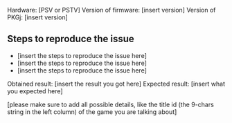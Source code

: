 Hardware: [PSV or PSTV]
Version of firmware: [insert version]
Version of PKGj: [insert version]

## Steps to reproduce the issue

- [insert the steps to reproduce the issue here]
- [insert the steps to reproduce the issue here]
- [insert the steps to reproduce the issue here]

Obtained result: [insert the result you got here]
Expected result: [insert what you expected here]

[please make sure to add all possible details, like the title id (the 9-chars string in the left column) of the game you are talking about]
